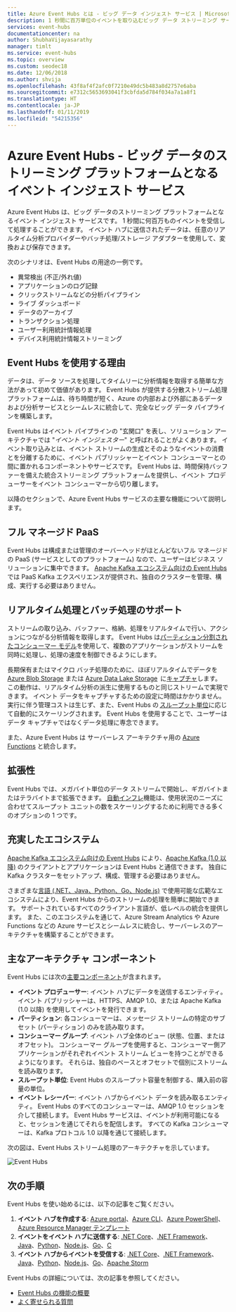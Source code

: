 ```yaml
---
title: Azure Event Hubs とは - ビッグ データ インジェスト サービス | Microsoft Docs
description: 1 秒間に百万単位のイベントを取り込むビッグ データ ストリーミング サービスである Azure Event Hubs について説明します。
services: event-hubs
documentationcenter: na
author: ShubhaVijayasarathy
manager: timlt
ms.service: event-hubs
ms.topic: overview
ms.custom: seodec18
ms.date: 12/06/2018
ms.author: shvija
ms.openlocfilehash: 43f8af4f2afc0f7210e49dc5b483a8d2757e6aba
ms.sourcegitcommit: e7312c5653693041f3cbfda5d784f034a7a1a8f1
ms.translationtype: HT
ms.contentlocale: ja-JP
ms.lasthandoff: 01/11/2019
ms.locfileid: "54215356"
---
```

# <a name="azure-event-hubs--a-big-data-streaming-platform-and-event-ingestion-service"></a>Azure Event Hubs - ビッグ データのストリーミング プラットフォームとなるイベント インジェスト サービス
Azure Event Hubs は、ビッグ データのストリーミング プラットフォームとなるイベント インジェスト サービスです。 1 秒間に何百万ものイベントを受信して処理することができます。 イベント ハブに送信されたデータは、任意のリアルタイム分析プロバイダーやバッチ処理/ストレージ アダプターを使用して、変換および保存できます。

次のシナリオは、Event Hubs の用途の一例です。

- 異常検出 (不正/外れ値)
- アプリケーションのログ記録
- クリックストリームなどの分析パイプライン
- ライブ ダッシュボード
- データのアーカイブ
- トランザクション処理
- ユーザー利用統計情報処理
- デバイス利用統計情報ストリーミング 

## <a name="why-use-event-hubs"></a>Event Hubs を使用する理由

データは、データ ソースを処理してタイムリーに分析情報を取得する簡単な方法があって初めて価値があります。 Event Hubs が提供する分散ストリーム処理プラットフォームは、待ち時間が短く、Azure の内部および外部にあるデータおよび分析サービスとシームレスに統合して、完全なビッグ データ パイプラインを構築します。

Event Hubs はイベント パイプラインの "玄関口" を表し、ソリューション アーキテクチャでは "*イベント インジェスター*" と呼ばれることがよくあります。 イベント取り込みとは、イベント ストリームの生成とそのようなイベントの消費とを分離するために、イベント パブリッシャーとイベント コンシューマーとの間に置かれるコンポーネントやサービスです。 Event Hubs は、時間保持バッファーを備えた統合ストリーミング プラットフォームを提供し、イベント プロデューサーをイベント コンシューマーから切り離します。 

以降のセクションで、Azure Event Hubs サービスの主要な機能について説明します。 

## <a name="fully-managed-paas"></a>フル マネージド PaaS 

Event Hubs は構成または管理のオーバーヘッドがほとんどないフル マネージドの PaaS (サービスとしてのプラットフォーム) なので、ユーザーはビジネス ソリューションに集中できます。 [Apache Kafka エコシステム向けの Event Hubs](event-hubs-for-kafka-ecosystem-overview.md) では PaaS Kafka エクスペリエンスが提供され、独自のクラスターを管理、構成、実行する必要はありません。

## <a name="support-for-real-time-and-batch-processing"></a>リアルタイム処理とバッチ処理のサポート

ストリームの取り込み、バッファー、格納、処理をリアルタイムで行い、アクションにつながる分析情報を取得します。 Event Hubs は[パーティション分割されたコンシューマー モデル](event-hubs-features.md#partitions)を使用して、複数のアプリケーションがストリームを同時に処理し、処理の速度を制御できるようにします。

長期保有またはマイクロ バッチ処理のために、ほぼリアルタイムでデータを [Azure Blob Storage](https://azure.microsoft.com/services/storage/blobs/) または [Azure Data Lake Storage](https://azure.microsoft.com/services/data-lake-store/)  に[キャプチャ](event-hubs-capture-overview.md)します。 この動作は、リアルタイム分析の派生に使用するものと同じストリームで実現できます。 イベント データをキャプチャするための設定に時間はかかりません。 実行に伴う管理コストは生じず、また、Event Hubs の [スループット単位](event-hubs-features.md#throughput-units)に応じて自動的にスケーリングされます。 Event Hubs を使用することで、ユーザーはデータ キャプチャではなくデータ処理に専念できます。

また、Azure Event Hubs は サーバーレス アーキテクチャ用の [Azure Functions](/azure/azure-functions/) と統合します。

## <a name="scalable"></a>拡張性 

Event Hubs では、メガバイト単位のデータ ストリームで開始し、ギガバイトまたはテラバイトまで拡張できます。 [自動インフレ](event-hubs-auto-inflate.md)機能は、使用状況のニーズに合わせてスループット ユニットの数をスケーリングするために利用できる多くのオプションの 1 つです。 

## <a name="rich-ecosystem"></a>充実したエコシステム

[Apache Kafka エコシステム向けの Event Hubs](event-hubs-for-kafka-ecosystem-overview.md) により、[Apache Kafka (1.0 以降)](https://kafka.apache.org/) のクライアントとアプリケーションは Event Hubs と通信できます。 独自に Kafka クラスターをセットアップ、構成、管理する必要はありません。
 
さまざまな[言語 (.NET、Java、Python、Go、Node.js)](https://github.com/Azure/azure-event-hubs) で使用可能な広範なエコシステムにより、Event Hubs からのストリームの処理を簡単に開始できます。 サポートされているすべてのクライアント言語が、低レベルの統合を提供します。 また、このエコシステムを通じて、Azure Stream Analytics や Azure Functions などの Azure サービスとシームレスに統合し、サーバーレスのアーキテクチャを構築することができます。

## <a name="key-architecture-components"></a>主なアーキテクチャ コンポーネント
Event Hubs には次の[主要コンポーネント](event-hubs-features.md)が含まれます。

- **イベント プロデューサー**: イベント ハブにデータを送信するエンティティ。 イベント パブリッシャーは、HTTPS、AMQP 1.0、または Apache Kafka (1.0 以降) を使用してイベントを発行できます。
- **パーティション**: 各コンシューマーは、メッセージ ストリームの特定のサブセット (パーティション) のみを読み取ります。
- **コンシューマー グループ**: イベント ハブ全体のビュー (状態、位置、またはオフセット)。 コンシューマー グループを使用すると、コンシューマー側アプリケーションがそれぞれイベント ストリーム ビューを持つことができるようになります。 それらは、独自のペースとオフセットで個別にストリームを読み取ります。
- **スループット単位**: Event Hubs のスループット容量を制御する、購入前の容量の単位。
- **イベント レシーバー**: イベント ハブからイベント データを読み取るエンティティ。 Event Hubs のすべてのコンシューマーは、AMQP 1.0 セッションを介して接続します。 Event Hubs サービスは、イベントが利用可能になると、セッションを通じてそれらを配信します。 すべての Kafka コンシューマーは、Kafka プロトコル 1.0 以降を通じて接続します。

次の図は、Event Hubs ストリーム処理のアーキテクチャを示しています。

![Event Hubs](./media/event-hubs-about/event_hubs_architecture.png)


## <a name="next-steps"></a>次の手順

Event Hubs を使い始めるには、以下の記事をご覧ください。

1. **イベント ハブを作成する**: [Azure portal](event-hubs-create.md)、[Azure CLI](event-hubs-quickstart-cli.md)、[Azure PowerShell](event-hubs-quickstart-powershell.md)、[Azure Resource Manager テンプレート](event-hubs-resource-manager-namespace-event-hub.md)
2. **イベントをイベント ハブに送信する**: [.NET Core](event-hubs-dotnet-standard-getstarted-send.md)、[.NET Framework](event-hubs-dotnet-framework-getstarted-send.md)、[Java](event-hubs-java-get-started-send.md)、[Python](event-hubs-python-get-started-send.md)、[Node.js](event-hubs-node-get-started-send.md)、[Go](event-hubs-go-get-started-send.md)、[C](event-hubs-c-getstarted-send.md)
3. **イベント ハブからイベントを受信する**: [.NET Core](event-hubs-dotnet-standard-getstarted-receive-eph.md)、[.NET Framework](event-hubs-dotnet-framework-getstarted-receive-eph.md)、[Java](event-hubs-java-get-started-receive-eph.md)、[Python](event-hubs-python-get-started-receive.md)、[Node.js](event-hubs-node-get-started-receive.md)、[Go](event-hubs-go-get-started-receive-eph.md)、[Apache Storm](event-hubs-storm-getstarted-receive.md)   

Event Hubs の詳細については、次の記事を参照してください。

- [Event Hubs の機能の概要](event-hubs-features.md)
- [よく寄せられる質問](event-hubs-faq.md)


